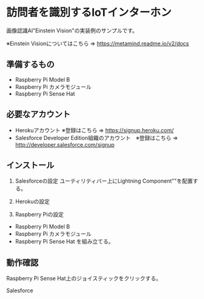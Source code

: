 # 訪問者を識別するIoTインターホン

画像認識AI"Einstein Vision"の実装例のサンプルです。

※Einstein Visionについてはこちら ⇒ <https://metamind.readme.io/v2/docs>

## 準備するもの
* Raspberry Pi Model B
* Raspberry Pi カメラモジュール
* Raspberry Pi Sense Hat

## 必要なアカウント
* Herokuアカウント ※登録はこちら ⇒ <https://signup.heroku.com/>
* Salesforce Developer Edition組織のアカウント　※登録はこちら ⇒ <http://developer.salesforce.com/signup>

## インストール
1. Salesforceの設定
ユーティリティバー上にLightning Component""を配置する。


2. Herokuの設定


3. Raspberry Piの設定
* Raspberry Pi Model B
* Raspberry Pi カメラモジュール
* Raspberry Pi Sense Hat
を組み立てる。

## 動作確認
Raspberry Pi Sense Hat上のジョイスティックをクリックする。

Salesforce
